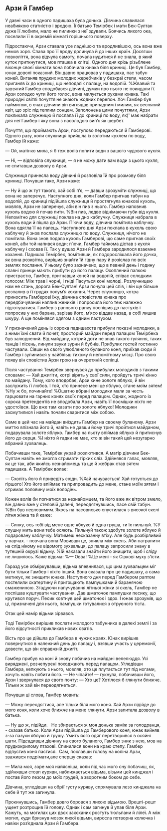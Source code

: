 ## Арзи й Гамбер

У давні часи в одного падишаха була донька.
Дівчина славилася неабиякою статністю і вродою.
Її батько Темірбек і мати Бек-Султан дуже її любили, мало не пилинки з неї здували.
Боячись лихого ока, поселили її в окремій кімнаті горішнього поверху.

Підростаючи, Арзи ставала усе ладнішою та вродливішою, ось вона вже немов зоря.
Слава про її вроду долинула й до інших країн.
Досягши повноліття, вона відчула самоту, почала нудитися й не знала, в який куток приткнутися, мов пташка в клітці.
Одного дня крізь різьблене віконце своєї кімнати вона побачила юнака біля криниці.
Це був Гамбер, юнак доволі показний.
Він давно працював у падишаха, пас табун коней.
Виганяв прудких молодих жеребчиків у безкраї степи, часом приганяв їх до криниці, що неподалік палацу, на водопій.
%Жвавий та завзятий Гамбер сподобався дівчині, думки про нього не покидали її.
Арзи солодко чути його голос, вона милується рухами юнака.
Такі природні світлі почуття не знають жодних перепон.
Хоч Гамбер був наймитом, в очах дівчини він виглядав принадним і милим, як весняний квіт, що зріс під теплим сонцем.
Заполонена цими почуттями, Арзи покликала служницю й послала її до криниці по воду, як)' має набрати для неї Гамбер і яку вона з насолодою вип’є як шербет.

Почуття, що проймають Арзи, поступово передаються й Гамберові.
Одного разу, коли служниця прийшла із золотим кухлем по воду, Гамбер їй каже:

— Ой, матінко мила, я б теж волів попити води з вашого чудового кухля.

— Ні, — відповіла служниця, — я не можу дати вам води з цього кухля, не спитавши дозволу в Арзи.

Служниця принесла воду дівчині й розповіла їй про розмову біля криниці.
Почувши таке, Арзи каже:

— Ну й що ж тут такого, хай собі п’є, — давши зрозуміти служниці, що вона не заперечує.
Наступного дня, коли Гамбер пригнав табун на водопій, до криниці підійшла служниця й простягнула юнакові кухоль, мовляв, Арзи не заперечує, аби він пив з нього.
Гамбер наповнив кухоль водою й почав пити.
%Він пив, ледве віднімаючи губи від кухля.
Непомітно для служниці поклав на дно каблучку.
Служниця набрала в кухоль води й пішла до Арзи.
П’ючи воду, дівчина помітила каблучку.
Вона одягла її на палець.
Наступного дня Арзи поклала в кухоль свою каблучку й знов послала служницю по воду.
Служниця, нічого не помітила.
Вона знов подала кухоль Гамберові, що саме пригнав своїх коней, аби той напився води; п’ючи, Гамбер тайкома дістав з кухля каблучку і сховав її.
Так у душах Арзи й Гамбера зародилося взаємне кохання.
Падишах Темірбек, помітивши, як подорослішала його дочка, як вона розквітла, вирішив знайти їй гідну пару й розіслав по всіх землях послання.
У ньому було зазначено, що в певний день і годину славні принци мають прибути до його палацу.
Охоплений палкою пристрастю, Гамбер, пригнавши коней на водопій, співає солодким голосом:
Між трав і чорні, і гніді
Пасуться коні молоді.
Розлучницею нам не стань, дорога Бек-Султан!
Арзи почула цей спів, і він ще більше розпалив в її грудях полум’я кохання.
Через служницю, котра приносить Гамберові їжу, дівчина сповістила юнака про передбачуваний наплив женихів і попросила його теж належно підготуватися.
Гамбер з раннього ранку поспішив до пастухів і попросив у них барана, зарізав його, м’ясо віддав назад, а собі лишив шкуру.
А ще помінявся одягом з одним пастухом.

У призначений день із сорока падишахств прибули показні молодики, а з ними їхні свати й почет, просторий майдан перед палацом Темірбека був залюднений.
Від майдану, котрий доти не знав такого гуляння, таких танців і пісень, линули звуки зурни й бубнів.
Прибулих гостей гостинно частували.
Сівши на свого улюбленого буланого коня, приїхав сюди й Гамбер і зупинився у найбільш тихому й непомітному місці.
Про свою появу він сповістив Арзи грою на очеретяній сопілці.

Після частування Темірбек звернувся до прибулих молодиків з такими словами: — Хай джигіти, котрі вірять у свої сили, пройдуть тричі кінно по майдану.
Тому, кого вподобає, Арзи кине золоте яблуко, й він заслужить її любов.
І той, хто принесе мені це яблуко, стане моїм зятем!
%Ну ж бо, починайте!
%Ошатно вбрані молодики мали за честь гарцювати на гарних конях своїх перед палацом.
Однак, жодного із сорока претендентів не вподобала Арзи, навіть її посмішки ніхто не удостоївся.
Що вже там казати про золоте яблуко!
Молодики засмутилися і навіть почали сваритися між собою.

Саме в цей час на майдан виїздить Гамбер на своєму буланому.
Арзи миттю впізнала його й, навіть не давши йому тричі пройтися майданом, подарувала золоте яблуко.
Гамбер на льоту впіймав яблуко й притиснув його до серця.
%І ніхто й гадки не має, хто ж він такий цей незугарно вбраний зухвалець.

Побачивши таке, Темірбек украй розлютився.
А матір дівчини Бек-Султан навіть не змогла стримати гірких сліз.
Здійнявся галас, мовляв, як це так, аби якийсь незнайомець та ще й жебрак став зятем падишаха.
А Темірбек волає:

— Схопіть його й приведіть сюди.
%Хай начувається! Хай готується до гіршого!
Хто його впіймає та припровадить до мене, стане моїм зятем і отримає половину моїх володінь.

Кожен волів би погнатися за незнайомцем, та його вже як вітром змело, він давно вже у степовій далечі, переодягнувшись, пасе свій табун.
%Він був невловимим.
Якось на пасовисько спустилася з високої скелі літня жінка та й каже:

— Синку, ось тобі від мене одне яблуко й одна груша, ти їх пильнуй.
%У слушну мить вони тебе осяють.
Пильнуй також здобуте золоте яблуко й подаровану каблучку.
Матимеш несказанну втіху.
Але будь розбірливий у харчах. - повчала вона
Мовивши це, зникла між скель.
Аби натрапити на слід нікому не відомого зухвальця, до палацу запросили знану в тутешній окрузі відьму.
%Їй наказали знайти його знищити, щоб і сліду не лишилось.
Каже відьма:
%— Овва!
%Це мені - як Сіркові муху з'їсти.

Гаразд усе обміркувавши, відьма впевнилася, що цим зухвальцем міг бути тільки Гамбер і ніхто інший.
Вона сказала про це падишаху, а сама метикує, як знищити юнака.
Наступного дня перед Гамбером раптом постелили скатертину й пригощають пампушками й баранячою смажениною.
Згадуючи напучування літньої жінки зі скель, Гамбер не поспішав куштувати частування.
Дав шматочок пампушки песику, що крутився поруч.
Песик ковтнув цей шматочок і здох.
І юнак зрозумів, що ці, призначені для нього, пампушки готувалися з отруєного тіста.

Отак цей намір відьми зірвався.

Тоді Темірбек вирішив послати молодого табунника в далекі землі і за його відсутності прикликав нових сватів.

Вість про це дійшла до Гамбера в чужих краях.
Юнак вирішив повернутися в належний день до палацу і, взявши участь у церемонії, довести, що він справжній джигіт.

Гамбер прибув на коні й знову побачив на майдані велелюддя.
Усі виряджені, розчепурені походжають перед палацом.
Угледівши Гамбера, кепкують з нього, мовляв, хто це плутається тут під ногами, хочуть навіть побити його.
— Не чіпайте! — гукнула, побачивши його, Арзи і звернулася до свого почту:
— Хто це?
Хотілося б глянути ближче.
Тільки ж хай він переодягнеться.

Почувши ці слова, Гамбер мовить:

— Можу переодягтися, але тільки біля мого коня.
Хай Арзи підійде до мого коня, коли хоче ближче на мене глянути.
Арзи запитала дозволу в батька.

— Ну що ж, підійди.
  Не збирається ж моя донька заміж за голодранця, - сказав батько.
Коли Арзи підійшла до Гамберового коня, юнак вийняв з-за пазухи яблуко й грушу.
Умить його одяг перетворився в осяйні шати.
Підсадивши дівчину на свого буланого, Гамбер зник з нею, мов на прудкокрилому птахові.
Спинилися вони на краю степу.
Гамбер відпустив коня пастися.
 Сам, поклавши голову на коліна Арзи, зважився подрімати,але спершу сказав:

— Мила моя, зоре моя найясніша, коли під час мого сну побачиш, як, здійнявши стовп куряви, наближається відьма, візьми цей кинджал і постав його лезом до моїх грудей, а зворотним боком до себе.

Дівчина, угледівши на обрії густу куряву, спрямувала лезо кинджала на себе й тут же загинула.

Прокинувшись, Гамбер довго боровся з лихою відьмою.
Врешті-решт ущент розтрощив їй голову.
Однак і сам загинув й упав біля Арзи.
Кажуть, на могилах цих двох закоханих ростуть тюльпани й лілеї.
А між могил, куди бризнув мозок лихої відьми, виросла потворна колючка і навіки роз’єднала Арзи й Гамбера. 
